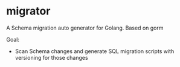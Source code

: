 # migrator
A Schema migration auto generator for Golang. Based on gorm

Goal:
- Scan Schema changes and generate SQL migration scripts with versioning for those changes
